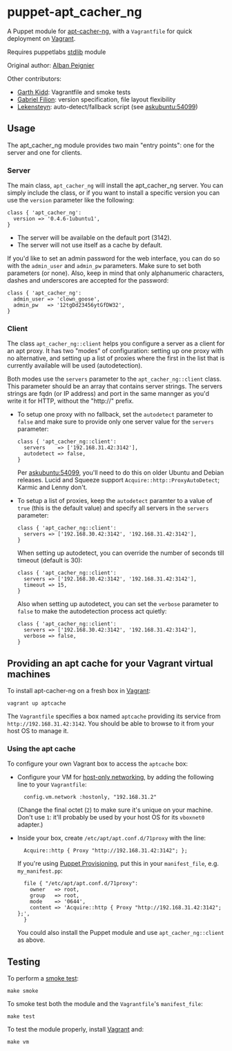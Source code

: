 # puppet-apt_cacher_ng

A Puppet module for [apt-cacher-ng], with a `Vagrantfile` for quick
deployment on [Vagrant].

Requires puppetlabs [stdlib] module

Original author: [Alban Peignier]

Other contributors:

* [Garth Kidd]: Vagrantfile and smoke tests
* [Gabriel Filion]: version specification, file layout flexibility
* [Lekensteyn]: auto-detect/fallback script (see [askubuntu:54099])

## Usage

The apt\_cacher\_ng module provides two main "entry points": one for the server
and one for clients.

### Server

The main class, `apt_cacher_ng` will install the apt_cacher_ng server. You can
simply include the class, or if you want to install a specific version you can
use the `version` parameter like the following:

```puppet
class { 'apt_cacher_ng':
  version => '0.4.6-1ubuntu1',
}
```

* The server will be available on the default port (3142).
* The server will not use itself as a cache by default.

If you'd like to set an admin password for the web interface, you can do so
with the `admin_user` and `admin_pw` parameters. Make sure to set both
parameters (or none). Also, keep in mind that only alphanumeric characters,
dashes and underscores are accepted for the password:

```puppet
class { 'apt_cacher_ng':
  admin_user => 'clown_goose',
  admin_pw   => '12tgDd23456ytGfDW32',
}
```

### Client

The class `apt_cacher_ng::client` helps you configure a server as a client
for an apt proxy. It has two "modes" of configuration: setting up one proxy
with no alternative, and setting up a list of proxies where the first in the
list that is currently available will be used (autodetection).

Both modes use the `servers` parameter to the `apt_cacher_ng::client` class.
This parameter should be an array that contains server strings. The servers
strings are fqdn (or IP address) and port in the same mannger as you'd write
it for HTTP, without the "http://" prefix.

* To setup one proxy with no fallback, set the `autodetect` parameter to
  `false` and make sure to provide only one server value for the `servers`
  parameter:

    ```puppet
    class { 'apt_cacher_ng::client':
      servers    => ['192.168.31.42:3142'],
      autodetect => false,
    }
    ```

  Per [askubuntu:54099], you'll need to do this on older Ubuntu and Debian
  releases. Lucid and Squeeze support `Acquire::http::ProxyAutoDetect`;
  Karmic and Lenny don't.

* To setup a list of proxies, keep the `autodetect` paramter to a value of
  `true` (this is the default value) and specify all servers in the `servers`
  parameter:

    ```puppet
    class { 'apt_cacher_ng::client':
      servers => ['192.168.30.42:3142', '192.168.31.42:3142'],
    }
    ```

  When setting up autodetect, you can override the number of seconds till
  timeout (default is 30):

    ```puppet
    class { 'apt_cacher_ng::client':
      servers => ['192.168.30.42:3142', '192.168.31.42:3142'],
      timeout => 15,
    }
    ```

  Also when setting up autodetect, you can set the `verbose` parameter to
  `false` to make the autodetection process act quietly:

    ```puppet
    class { 'apt_cacher_ng::client':
      servers => ['192.168.30.42:3142', '192.168.31.42:3142'],
      verbose => false,
    }
    ```

## Providing an apt cache for your Vagrant virtual machines

To install apt-cacher-ng on a fresh box in [Vagrant]:

    vagrant up aptcache

The `Vagrantfile` specifies a box named `aptcache` providing its service
from `http://192.168.31.42:3142`. You should be able to browse to it from
your host OS to manage it.

### Using the apt cache

To configure your own Vagrant box to access the `aptcache` box:

* Configure your VM for [host-only networking], by adding the following line
  to your `Vagrantfile`:

        config.vm.network :hostonly, "192.168.31.2"

    (Change the final octet (`2`) to make sure it's unique on your machine. 
    Don't use `1`: it'll probably be used by your host OS for its `vboxnet0`
    adapter.)

* Inside your box, create `/etc/apt/apt.conf.d/71proxy` with the line:

        Acquire::http { Proxy "http://192.168.31.42:3142"; };

    If you're using [Puppet Provisioning], put this in your `manifest_file`, 
    e.g. `my_manifest.pp`:

        file { "/etc/apt/apt.conf.d/71proxy": 
          owner   => root,
          group   => root,
          mode    => '0644',
          content => 'Acquire::http { Proxy "http://192.168.31.42:3142"; };',
        }

    You could also install the Puppet module and use `apt_cacher_ng::client`
    as above.

## Testing

To perform a [smoke test]: 

    make smoke

To smoke test both the module and the `Vagrantfile`'s `manifest_file`:

    make test

To test the module properly, install [Vagrant] and:

    make vm

[apt-cacher-ng]: http://www.unix-ag.uni-kl.de/~bloch/acng/
[smoke test]: http://docs.puppetlabs.com/guides/tests_smoke.htm
[stdlib]: https://github.com/puppetlabs/puppetlabs-stdlib
[Alban Peignier]: https://github.com/albanpeignier
[Garth Kidd]: https://github.com/garthk
[Gabriel Filion]: https://github.com/lelutin
[Lekensteyn]: http://www.lekensteyn.nl/
[Vagrant]: http://vagrantup.com/
[host-only networking]: http://vagrantup.com/docs/host_only_networking.html
[askubuntu:54099]: http://askubuntu.com/a/54099
[Puppet Provisioning]: http://vagrantup.com/docs/provisioners/puppet.html
